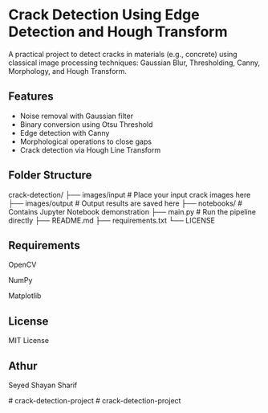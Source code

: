 #  Crack Detection Using Edge Detection and Hough Transform

A practical project to detect cracks in materials (e.g., concrete) using classical image processing techniques: Gaussian Blur, Thresholding, Canny, Morphology, and Hough Transform.

##  Features

- Noise removal with Gaussian filter
- Binary conversion using Otsu Threshold
- Edge detection with Canny
- Morphological operations to close gaps
- Crack detection via Hough Line Transform

##  Folder Structure
crack-detection/
├── images/input # Place your input crack images here
├── images/output # Output results are saved here
├── notebooks/ # Contains Jupyter Notebook demonstration
├── main.py # Run the pipeline directly
├── README.md
├── requirements.txt
└── LICENSE

## Requirements
OpenCV

NumPy

Matplotlib

## License
MIT License

## Athur
Seyed Shayan Sharif 

#   c r a c k - d e t e c t i o n - p r o j e c t  
 #   c r a c k - d e t e c t i o n - p r o j e c t  
 